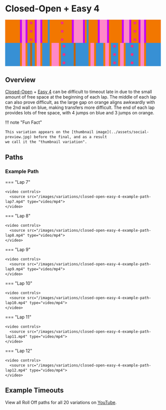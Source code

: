 # Closed-Open + Easy 4

![Closed-Open + Easy 4](../images/variations/closed-open-easy-4.jpg)

## Overview

[Closed-Open](../rolls/closed-open-open-closed.md#orange) + [Easy 4](../rolls/easy-4.md#blue) can be difficult to timeout late in due to the small amount of free space at the beginning of each lap. The middle of each lap can also prove difficult, as the large gap on orange aligns awkwardly with the 2nd wall on blue, making transfers more difficult. The end of each lap provides lots of free space, with 4 jumps on blue and 3 jumps on orange.

!!! note "Fun Fact"

    This variation appears on the [thumbnail image](../assets/social-preview.jpg) before the final, and as a result
    we call it the "thumbnail variation".

## Paths

### Example Path

=== "Lap 7"

    <video controls>
      <source src="/images/variations/closed-open-easy-4-example-path-lap7.mp4" type="video/mp4">
    </video>

=== "Lap 8"

    <video controls>
      <source src="/images/variations/closed-open-easy-4-example-path-lap8.mp4" type="video/mp4">
    </video>

=== "Lap 9"

    <video controls>
      <source src="/images/variations/closed-open-easy-4-example-path-lap9.mp4" type="video/mp4">
    </video>

=== "Lap 10"

    <video controls>
      <source src="/images/variations/closed-open-easy-4-example-path-lap10.mp4" type="video/mp4">
    </video>

=== "Lap 11"

    <video controls>
      <source src="/images/variations/closed-open-easy-4-example-path-lap11.mp4" type="video/mp4">
    </video>

=== "Lap 12"

    <video controls>
      <source src="/images/variations/closed-open-easy-4-example-path-lap12.mp4" type="video/mp4">
    </video>

## Example Timeouts

View all Roll Off paths for all 20 variations on [YouTube](https://www.youtube.com/playlist?list=PLG_QNSp9ZgJLWYSNl4vY26VJCZeOQHO1F).
